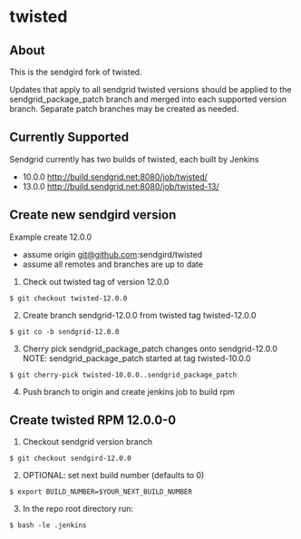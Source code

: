 twisted
=======
## About

This is the sendgird fork of twisted.

Updates that apply to all sendgrid twisted versions should be applied
to the sendgrid_package_patch branch and merged into each supported
version branch.  Separate patch branches may be created as needed.

## Currently Supported

Sendgrid currently has two builds of twisted, each built by Jenkins

* 10.0.0 http://build.sendgrid.net:8080/job/twisted/
* 13.0.0 http://build.sendgrid.net:8080/job/twisted-13/

## Create new sendgird version
Example create 12.0.0
* assume origin git@github.com:sendgird/twisted
* assume all remotes and branches are up to date

1. Check out twisted tag of version 12.0.0
```shell
$ git checkout twisted-12.0.0
```

2. Create branch sendgrid-12.0.0 from twisted tag twisted-12.0.0
```shell
$ git co -b sendgrid-12.0.0
```

3. Cherry pick sendgrid_package_patch changes onto sendgrid-12.0.0
NOTE: sendgrid_package_patch started at tag twisted-10.0.0
```shell
$ git cherry-pick twisted-10.0.0..sendgrid_package_patch
```

4. Push branch to origin and create jenkins job to build rpm

## Create twisted RPM 12.0.0-0
1. Checkout sendgrid version branch
```shell
$ git checkout sendgird-12.0.0
```

2. OPTIONAL: set next build number (defaults to 0)
```shell
$ export BUILD_NUMBER=$YOUR_NEXT_BUILD_NUMBER
```

3. In the repo root directory run:
```shell
$ bash -le .jenkins
```
